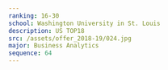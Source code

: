 ```yaml
---
ranking: 16-30
school: Washington University in St. Louis
description: US TOP18
src: /assets/offer_2018-19/024.jpg
major: Business Analytics
sequence: 64
---
```

